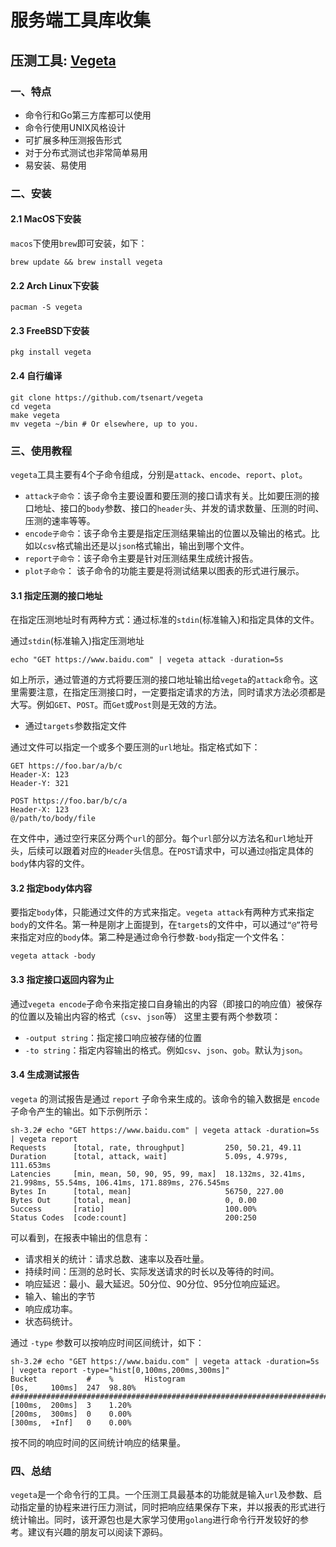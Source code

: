 # 服务端工具库收集

## 压测工具: [Vegeta](https://github.com/tsenart/vegeta)

### 一、特点
- 命令行和Go第三方库都可以使用
- 命令行使用UNIX风格设计
- 可扩展多种压测报告形式
- 对于分布式测试也非常简单易用
- 易安装、易使用
### 二、安装
#### 2.1 MacOS下安装
`macos`下使用`brew`即可安装，如下：
~~~shell
brew update && brew install vegeta
~~~
#### 2.2 Arch Linux下安装
~~~shell
pacman -S vegeta
~~~
#### 2.3 FreeBSD下安装
~~~shell
pkg install vegeta
~~~
#### 2.4 自行编译
~~~shell
git clone https://github.com/tsenart/vegeta
cd vegeta
make vegeta
mv vegeta ~/bin # Or elsewhere, up to you.
~~~
### 三、使用教程
`vegeta`工具主要有4个子命令组成，分别是`attack`、`encode`、`report`、`plot`。
- `attack子命令`：该子命令主要设置和要压测的接口请求有关。比如要压测的接口地址、接口的`body`参数、接口的`header`头、并发的请求数量、压测的时间、压测的速率等等。
- `encode子命令`：该子命令主要是指定压测结果输出的位置以及输出的格式。比如以`csv`格式输出还是以`json`格式输出，输出到哪个文件。
- `report子命令`：该子命令主要是针对压测结果生成统计报告。
- `plot子命令`： 该子命令的功能主要是将测试结果以图表的形式进行展示。

#### 3.1 指定压测的接口地址
在指定压测地址时有两种方式：通过标准的`stdin`(标准输入)和指定具体的文件。

通过`stdin`(标准输入)指定压测地址
~~~shell
echo "GET https://www.baidu.com" | vegeta attack -duration=5s
~~~
如上所示，通过管道的方式将要压测的接口地址输出给`vegeta`的`attack`命令。这里需要注意，在指定压测接口时，一定要指定请求的方法，同时请求方法必须都是大写。例如`GET`、`POST`。而`Get`或`Post`则是无效的方法。
- 通过`targets`参数指定文件

通过文件可以指定一个或多个要压测的`url`地址。指定格式如下：
~~~shell
GET https://foo.bar/a/b/c
Header-X: 123
Header-Y: 321

POST https://foo.bar/b/c/a
Header-X: 123
@/path/to/body/file
~~~
在文件中，通过空行来区分两个`url`的部分。每个`url`部分以方法名和`url`地址开头，后续可以跟着对应的`Header`头信息。在`POST`请求中，可以通过`@`指定具体的`body`体内容的文件。

#### 3.2 指定body体内容
要指定`body`体，只能通过文件的方式来指定。`vegeta attack`有两种方式来指定`body`的文件名。第一种是刚才上面提到，在`targets`的文件中，可以通过`“@”`符号来指定对应的`body`体。第二种是通过命令行参数`-body`指定一个文件名：
~~~shell
vegeta attack -body
~~~

#### 3.3 指定接口返回内容为止
通过`vegeta encode`子命令来指定接口自身输出的内容（即接口的响应值）被保存的位置以及输出内容的格式（`csv`、`json`等） 这里主要有两个参数项：
- `-output string`：指定接口响应被存储的位置
- `-to string`：指定内容输出的格式。例如`csv`、`json`、`gob`。默认为`json`。
  
#### 3.4 生成测试报告
`vegeta` 的测试报告是通过 `report` 子命令来生成的。该命令的输入数据是 `encode` 子命令产生的输出。如下示例所示：
~~~shell
sh-3.2# echo "GET https://www.baidu.com" | vegeta attack -duration=5s | vegeta report
Requests      [total, rate, throughput]         250, 50.21, 49.11
Duration      [total, attack, wait]             5.09s, 4.979s, 111.653ms
Latencies     [min, mean, 50, 90, 95, 99, max]  18.132ms, 32.41ms, 21.998ms, 55.54ms, 106.41ms, 171.889ms, 276.545ms
Bytes In      [total, mean]                     56750, 227.00
Bytes Out     [total, mean]                     0, 0.00
Success       [ratio]                           100.00%
Status Codes  [code:count]                      200:250 
~~~
可以看到，在报表中输出的信息有：
- 请求相关的统计：请求总数、速率以及吞吐量。
- 持续时间：压测的总时长、实际发送请求的时长以及等待的时间。
- 响应延迟：最小、最大延迟。50分位、90分位、95分位响应延迟。
- 输入、输出的字节
- 响应成功率。
- 状态码统计。
  
通过 `-type` 参数可以按响应时间区间统计，如下：
~~~shell
sh-3.2# echo "GET https://www.baidu.com" | vegeta attack -duration=5s | vegeta report -type="hist[0,100ms,200ms,300ms]"
Bucket           #    %       Histogram
[0s,     100ms]  247  98.80%  ##########################################################################
[100ms,  200ms]  3    1.20%   
[200ms,  300ms]  0    0.00%   
[300ms,  +Inf]   0    0.00% 
~~~
按不同的响应时间的区间统计响应的结果量。

### 四、总结
`vegeta`是一个命令行的工具。一个压测工具最基本的功能就是输入`url`及参数、启动指定量的协程来进行压力测试，同时把响应结果保存下来，并以报表的形式进行统计输出。同时，该开源包也是大家学习使用`golang`进行命令行开发较好的参考。建议有兴趣的朋友可以阅读下源码。
